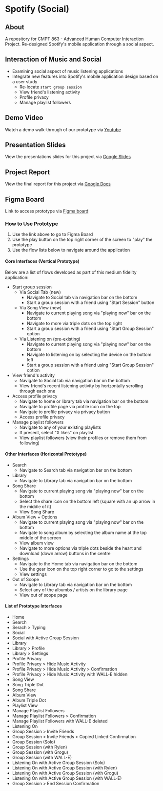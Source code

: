 # Spotify (Social)

## About

A repository for CMPT 863 - Advanced Human Computer Interaction Project. Re-designed Spotify's mobile application through a social aspect.

## Interaction of Music and Social

- Examining social aspect of music listening applications 
- Integrate new features into Spotify's mobile application design based on a user study
  - Re-locate `start group session`
  - View friend's listening activity
  - Profile privacy
  - Manage playlist followers

## Demo Video

Watch a demo walk-through of our prototype via [Youtube](https://youtu.be/iSRjOnKSOWs)

## Presentation Slides

View the presentations slides for this project via [Google Slides](https://docs.google.com/presentation/d/12nTpo6qFvet-5R4vzhUarRXkupSxk5GdoeD26tg1Hyg/edit?usp=sharing)

## Project Report

View the final report for this project via [Google Docs](https://docs.google.com/document/d/1cyDYI-WDcpi1v6RoCvNtQaEsn8-OdZhZJshgqMvh4c4/edit?usp=sharing)

## Figma Board

Link to access prototype via [Figma board](https://www.figma.com/file/bUxub7VD15TZPONTqbKssz/CMPT863-Spotify?node-id=0%3A1)

### How to Use Prototype 

1. Use the link above to go to Figma Board
2. Use the play button on the top right corner of the screen to "play" the prototype
3. Use the flow lists below to navigate around the application 

#### Core Interfaces (Vertical Prototype)

Below are a list of flows developed as part of this medium fidelity application:

- Start group session
  - Via Social Tab (new)
    - Navigate to Social tab via navigation bar on the bottom
    - Start a group session with a friend using "Start Session" button
  - Via Song View (new)
    - Navigate to current playing song via "playing now" bar on the bottom
    - Navigate to more via triple dots on the top right
    - Start a group session with a friend using "Start Group Session" option
  - Via Listening on (pre-existing)
    - Navigate to current playing song via "playing now" bar on the bottom
    - Navigate to listening on by selecting the device on the bottom left 
    - Start a group session with a friend using "Start Group Session" option
- View friend's activity
  - Navigate to Social tab via navigation bar on the bottom
  - View friend's recent listening activity by horizontally scrolling through each one 
- Access profile privacy
  - Navigate to home or library tab via navigation bar on the bottom
  - Navigate to profile page via profile icon on the top 
  - Navigate to profile privacy via privacy button
  - Access profile privacy 
- Manage playlist followers
  - Navigate to any of your existing playlists
  - If present, select "X likes" on playlist
  - View playlist followers (view their profiles or remove them from following)

#### Other Interfaces (Horizontal Prototype)
- Search 
  - Navigate to Search tab via navigation bar on the bottom
- Library
  - Navigate to Library tab via navigation bar on the bottom
- Song Share
  - Navigate to current playing song via "playing now" bar on the bottom
  - Select the share icon on the bottom left (square with an up arrow in the middle of it)
  - View Song Share 
- Album View + Options
  - Navigate to current playing song via "playing now" bar on the bottom
  - Navigate to song album by selecting the album name at the top middle of the screen 
  - View album view
  - Navigate to more options via triple dots beside the heart and download (down arrow) buttons in the centre
- Settings
  - Navigate to the Home tab via navigation bar on the bottom
  - Use the gear icon on the top right corner to go to the settings
  - View settings
- Out of Scope 
  - Navigate to Library tab via navigation bar on the bottom
  - Select any of the albumbs / artists on the library page
  - View out of scope page

#### List of Prototype Interfaces 

- Home
- Search
- Serach > Typing
- Social
- Social with Active Group Session
- Library
- Library > Profile 
- Library > Settings
- Profile Privacy
- Profile Privacy > Hide Music Activity 
- Profile Privacy > Hide Music Activity > Confirmation 
- Profile Privacy > Hide Music Activity with WALL-E hidden
- Song View
- Song Triple Dot
- Song Share
- Album View
- Album Triple Dot
- Playlist View
- Manage Playlist Followers
- Manage Playlist Followers > Confirmation
- Manage Playlist Followers with WALL-E deleted
- Listening On
- Group Session > Invite Friends
- Group Session > Invite Friends > Copied Linked Confirmation
- Group Session (Solo)
- Group Session (with Rylen)
- Group Session (with Grogu)
- Group Session (with WALL-E)
- Listening On with Active Group Session (Solo)
- Listening On with Active Group Session (with Rylen)
- Listening On with Active Group Session (with Grogu)
- Listening On with Active Group Session (with WALL-E)
- Group Session > End Session Confirmation



